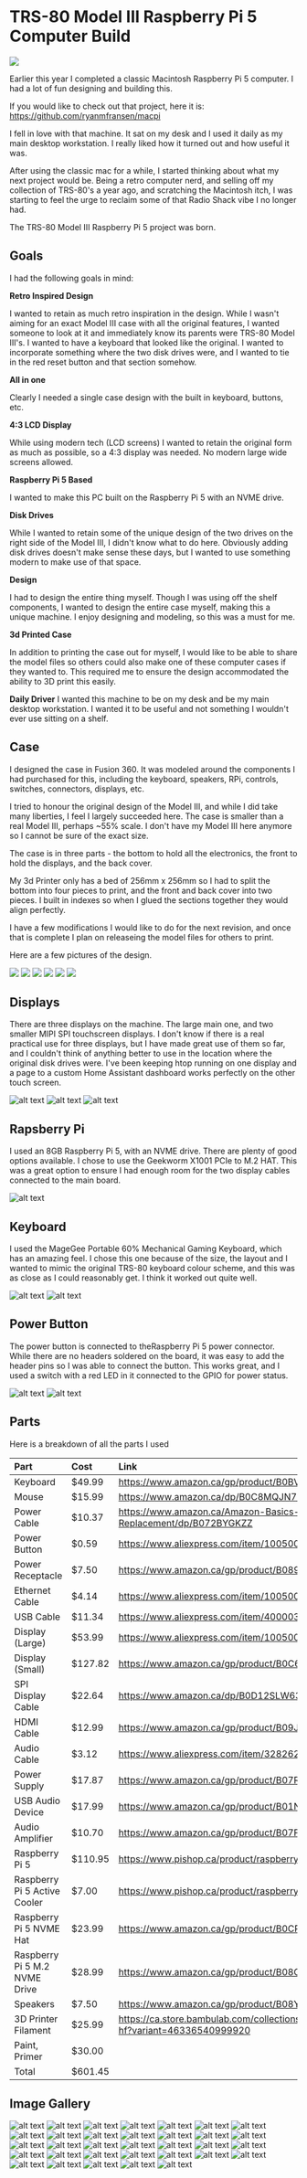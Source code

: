 # TRS-80 Model III Raspberry Pi 5 Computer Build


![](images/Cover.png)


Earlier this year I completed a classic Macintosh Raspberry Pi 5 computer.  I had a lot of fun designing and building this.


If you would like to check out that project, here it is: https://github.com/ryanmfransen/macpi


I fell in love with that machine. It sat on my desk and I used it daily as my main desktop workstation. I really liked how it turned out and how useful it was.


After using the classic mac for a while, I started thinking about what my next project would be. Being a retro computer nerd, and selling off my collection of TRS-80's a year ago, and scratching the Macintosh itch, I was starting to feel the urge to reclaim some of that Radio Shack vibe I no longer had.


The TRS-80 Model III Raspberry Pi 5 project was born.


## Goals


I had the following goals in mind:


**Retro Inspired Design**


I wanted to retain as much retro inspiration in the design. While I wasn't aiming for an exact Model III case with all the original features, I wanted someone to look at it and immediately know its parents were TRS-80 Model III's. I wanted to have a keyboard that looked like the original.  I wanted to incorporate something where the two disk drives were, and I wanted to tie in the red reset button and that section somehow.


**All in one**


Clearly I needed a single case design with the built in keyboard, buttons, etc.


**4:3 LCD Display**


While using modern tech (LCD screens) I wanted to retain the original form as much as possible, so a 4:3 display was needed. No modern large wide screens allowed.


**Raspberry Pi 5 Based**


I wanted to make this PC built on the Raspberry Pi 5 with an NVME drive.


**Disk Drives**


While I wanted to retain some of the unique design of the two drives on the right side of the Model III, I didn't know what to do here. Obviously adding disk drives doesn't make sense these days, but I wanted to use something modern to make use of that space.


**Design**


I had to design the entire thing myself. Though I was using off the shelf components, I wanted to design the entire case myself, making this a unique machine.  I enjoy designing and modeling, so this was a must for me.


**3d Printed Case**


In addition to printing the case out for myself, I would like to be able to share the model files so others could also make one of these computer cases if they wanted to. This required me to ensure the design accommodated the ability to 3D print this easily.


**Daily Driver**
I wanted this machine to be on my desk and be my main desktop workstation. I wanted it to be useful and not something I wouldn't ever use sitting on a shelf.


## Case
I designed the case in Fusion 360. It was modeled around the components I had purchased for this, including the keyboard, speakers, RPi, controls, switches, connectors, displays, etc.


I tried to honour the original design of the Model III, and while I did take many liberties, I feel I largely succeeded here.  The case is smaller than a real Model III, perhaps ~55% scale. I don't have my Model III here anymore so I cannot be sure of the exact size.


The case is in three parts - the bottom to hold all the electronics, the front to hold the displays, and the back cover.


My 3d Printer only has a bed of 256mm x 256mm so I had to split the bottom into four pieces to print, and the front and back cover into two pieces. I built in indexes so when I glued the sections together they would align perfectly.

I have a few modifications I would like to do for the next revision, and once that is complete I plan on releaseing the model files for others to print.


Here are a few pictures of the design.


![](images/CaseBottom.png)
![](images/CaseTopFront.png)
![](images/CaseTopBack.png)
![](images/CaseSide.png)
![](images/CaseHomeBack.png)
![](images/CaseHome.png)


## Displays


There are three displays on the machine. The large main one, and two smaller  MIPI SPI touchscreen displays. I don't know if there is a real practical use for three displays, but I have made great use of them so far, and I couldn't think of anything better to use in the location where the original disk drives were.  I've been keeping htop running on one display and a page to a custom Home Assistant dashboard works perfectly on the other touch screen.


![alt text](images/Displays.png)
![alt text](images/BackMiniDisplays.png)
![alt text](images/MainLCDDIsplayDriver.png)


## Rapsberry Pi


I used an 8GB Raspberry Pi 5, with an NVME drive. There are plenty of good options available.  I chose to use the Geekworm X1001 PCIe to M.2 HAT. This was a great option to ensure I had enough room for the two display cables connected to the main board.


![alt text](images/NVME.png)


## Keyboard


I used the MageGee Portable 60% Mechanical Gaming Keyboard, which has an amazing feel.  I chose this one because of the size, the layout and I wanted to mimic the original TRS-80 keyboard colour scheme, and this was as close as I could reasonably get. I think it worked out quite well.


![alt text](images/Keyboard.png)
![alt text](images/KeyboardOff.png)


## Power Button


The power button is connected to theRaspberry Pi 5 power connector.  While there are no headers soldered on the board, it was easy to add the header pins so I was able to connect the button. This works great, and I used a switch with a red LED in it connected to the GPIO for power status.


![alt text](images/PowerButton.png)
![alt text](images/raspberrypi5board.png)


## Parts


Here is a breakdown of all the parts I used


|Part|Cost|Link|
|:------|:------|:------|
|Keyboard|  $49.99| https://www.amazon.ca/gp/product/B0BVW1S6SN
|Mouse| $15.99| https://www.amazon.ca/dp/B0C8MQJN7K
|Power Cable| $10.37| https://www.amazon.ca/Amazon-Basics-Computer-Monitor-Replacement/dp/B072BYGKZZ
|Power Button|  $0.59|  https://www.aliexpress.com/item/1005004959764864.html
|Power Receptacle|  $7.50|  https://www.amazon.ca/gp/product/B0895T9NXF
|Ethernet Cable|  $4.14|  https://www.aliexpress.com/item/1005001647869476.html
|USB Cable| $11.34| https://www.aliexpress.com/item/4000032070517.html
|Display (Large)| $53.99| https://www.aliexpress.com/item/1005004453277307.html
|Display (Small)| $127.82|  https://www.amazon.ca/gp/product/B0C65YH5R4
|SPI Display Cable| $22.64| https://www.amazon.ca/dp/B0D12SLW63
|HDMI Cable|  $12.99| https://www.amazon.ca/gp/product/B09J4HGMYR
|Audio Cable| $3.12|  https://www.aliexpress.com/item/32826276081.html
|Power Supply|  $17.87| https://www.amazon.ca/gp/product/B07RQ534SP
|USB Audio Device|  $17.99| https://www.amazon.ca/gp/product/B01N905VOY
|Audio Amplifier| $10.70| https://www.amazon.ca/gp/product/B07F8K374S
|Raspberry Pi 5|  $110.95|  https://www.pishop.ca/product/raspberry-pi-5-8gb/
|Raspberry Pi 5 Active Cooler|  $7.00|  https://www.pishop.ca/product/raspberry-pi-active-cooler/
|Raspberry Pi 5 NVME Hat| $23.99| https://www.amazon.ca/gp/product/B0CPPGGDQT
|Raspberry Pi 5 M.2 NVME Drive| $28.99| https://www.amazon.ca/gp/product/B08GJDJ51J
|Speakers|  $7.50|  https://www.amazon.ca/gp/product/B08YWYZDQW
|3D Printer Filament| $25.99| https://ca.store.bambulab.com/collections/petg/products/petg-hf?variant=46336540999920
|Paint, Primer| $30.00|
|Total| $601.45|




## Image Gallery


![alt text](images/Back.png)
![alt text](images/BackPowerSupply.png)
![alt text](images/CaseHomeBack.png)
![alt text](images/Displays.png)
![alt text](images/Keyboard.png)
![alt text](images/RightSideOpen.png)
![alt text](images/TouchScreen.png)
![alt text](images/BackMiniDisplays.png)
![alt text](images/BackTopOpen.png)
![alt text](images/CaseTopBack.png)
![alt text](images/Front.png)
![alt text](images/KeyboardOff.png)
![alt text](images/SpeakerOpen.png)
![alt text](images/raspberrypi5.png)
![alt text](images/BackOpen.png) 
![alt text](images/Bottom.png) 
![alt text](images/CaseTopFront.png)
![alt text](images/FrontRightSide.png)
![alt text](images/MainLCDDisplayDriver.png)
![alt text](images/TopFront.png)
![alt text](images/raspberrypi5board.png)
![alt text](images/BackPanelOpen.png)
![alt text](images/CaseBottom.png) 
![alt text](images/CaseeSide.png)
![alt text](images/FullSize)
![alt text](images/NVME.png)
![alt text](images/TopFrontSideOpen.png)
![alt text](images/BackPlugMouse.png)
![alt text](images/CaseHome.png)
![alt text](images/Cover.png)
![alt text](images/InsidePowerSupplyandBoard.png)
![alt text](images/PowerButton.png)
![alt text](images/TopOpen.png)

